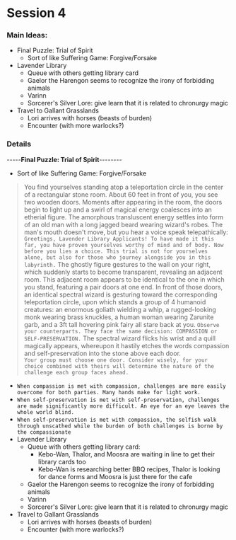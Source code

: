 # Session 4
### Main Ideas:
- Final Puzzle: Trial of Spirit
  - Sort of like Suffering Game: Forgive/Forsake
- Lavender Library
  - Queue with others getting library card
  - Gaelor the Harengon seems to recognize the irony of forbidding animals
  - Varinn 
  - Sorcerer's Silver Lore: give learn that it is related to chronurgy magic
- Travel to Gallant Grasslands
  - Lori arrives with horses (beasts of burden)
  - Encounter (with more warlocks?)
  
### Details
-----**Final Puzzle: Trial of Spirit**--------
  - Sort of like Suffering Game: Forgive/Forsake
  > You find yourselves standing atop a teleportation circle in the center of a rectangular stone room. About 60 feet in front of you, you see two wooden doors. Moments after appearing in the room, the doors begin to light up and a swirl of magical energy coalesces into an etherial figure. The amorphous transluscent energy settles into form of an old man with a long jagged beard wearing wizard's robes. The man's mouth doesn't move, but you hear a voice speak telepathically:
  `Greetings, Lavender Library Applicants! To have made it this far, you have proven yourselves worthy of mind and of body. Now before you lies a choice. This trial is not for yourselves alone, but also for those who journey alongside you in this labyrinth.`
  > The ghostly figure gestures to the wall on your right, which suddenly starts to become transparent, revealing an adjacent room. This adjacent room appears to be identical to the one in which you stand, featuring a pair doors at one end. In front of those doors, an identical spectral wizard is gesturing toward the corresponding teleportation circle, upon which stands a group of 4 humanoid creatures: an enormous goliath wielding a whip, a rugged-looking monk wearing brass knuckles, a human woman wearing Zarunite garb, and a 3ft tall hovering pink fairy all stare back at you.
  `Observe your counterparts. They face the same decision: COMPASSION or SELF-PRESERVATION.`
  > The spectral wizard flicks his wrist and a quill magically appears, whereupon it hastily etches the words compassion and self-preservation into the stone above each door.  
  `Your group must choose one door. Consider wisely, for your choice combined with theirs will determine the nature of the challenge each group faces ahead.`
   - `When compassion is met with compassion, challenges are more easily overcome for both parties. Many hands make for light work.`
   - `When self-preservation is met with self-preservation, challenges are made significantly more difficult. An eye for an eye leaves the whole world blind.`
   - `When self-preservation is met with compassion, the selfish walk through unscathed while the burden of both challenges is borne by the compassionate`
- Lavender Library
  - Queue with others getting library card:
    - Kebo-Wan, Thalor, and Moosra are waiting in line to get their library cards too 
    - Kebo-Wan is researching better BBQ recipes, Thalor is looking for dance forms and Moosra is just there for the cafe
  - Gaelor the Harengon seems to recognize the irony of forbidding animals
  - Varinn 
  - Sorcerer's Silver Lore: give learn that it is related to chronurgy magic
- Travel to Gallant Grasslands
  - Lori arrives with horses (beasts of burden)
  - Encounter (with more warlocks?)